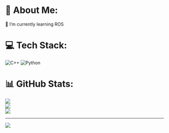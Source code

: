 # 💫 About Me:
🌱 I’m currently learning ROS <br>


# 💻 Tech Stack:
![C++](https://img.shields.io/badge/c++-%2300599C.svg?style=for-the-badge&logo=c%2B%2B&logoColor=white) ![Python](https://img.shields.io/badge/python-3670A0?style=for-the-badge&logo=python&logoColor=ffdd54)
# 📊 GitHub Stats:
![](https://github-readme-stats.vercel.app/api?username=TunnaBaitha&theme=dark&hide_border=false&include_all_commits=false&count_private=false)<br/>
![](https://github-readme-streak-stats.herokuapp.com/?user=TunnaBaitha&theme=dark&hide_border=false)<br/>
![](https://github-readme-stats.vercel.app/api/top-langs/?username=TunnaBaitha&theme=dark&hide_border=false&include_all_commits=false&count_private=false&layout=compact)

---
[![](https://visitcount.itsvg.in/api?id=TunnaBaitha&icon=0&color=0)](https://visitcount.itsvg.in)

<!-- switching the branch -->
<!-- Proudly created with GPRM ( https://gprm.itsvg.in ) -->
